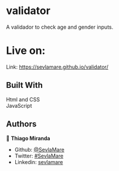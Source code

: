 # validator
A validador to check age and gender inputs.

# Live on:
Link: https://sevlamare.github.io/validator/

## Built With
Html and CSS<br>
JavaScript<br>

## Authors

👤 **Thiago Miranda**

- Github: [@SevlaMare](https://github.com/SevlaMare)
- Twitter: [#SevlaMare](https://twitter.com/SevlaMare)
- Linkedin: [sevlamare](https://www.linkedin.com/in/sevlamare)
